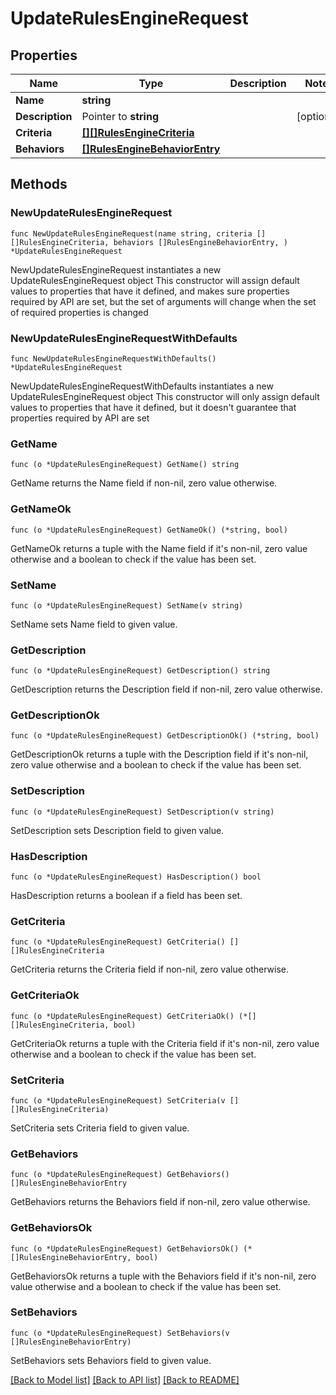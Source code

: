 # UpdateRulesEngineRequest

## Properties

Name | Type | Description | Notes
------------ | ------------- | ------------- | -------------
**Name** | **string** |  | 
**Description** | Pointer to **string** |  | [optional] 
**Criteria** | [**[][]RulesEngineCriteria**]([]RulesEngineCriteria.md) |  | 
**Behaviors** | [**[]RulesEngineBehaviorEntry**](RulesEngineBehaviorEntry.md) |  | 

## Methods

### NewUpdateRulesEngineRequest

`func NewUpdateRulesEngineRequest(name string, criteria [][]RulesEngineCriteria, behaviors []RulesEngineBehaviorEntry, ) *UpdateRulesEngineRequest`

NewUpdateRulesEngineRequest instantiates a new UpdateRulesEngineRequest object
This constructor will assign default values to properties that have it defined,
and makes sure properties required by API are set, but the set of arguments
will change when the set of required properties is changed

### NewUpdateRulesEngineRequestWithDefaults

`func NewUpdateRulesEngineRequestWithDefaults() *UpdateRulesEngineRequest`

NewUpdateRulesEngineRequestWithDefaults instantiates a new UpdateRulesEngineRequest object
This constructor will only assign default values to properties that have it defined,
but it doesn't guarantee that properties required by API are set

### GetName

`func (o *UpdateRulesEngineRequest) GetName() string`

GetName returns the Name field if non-nil, zero value otherwise.

### GetNameOk

`func (o *UpdateRulesEngineRequest) GetNameOk() (*string, bool)`

GetNameOk returns a tuple with the Name field if it's non-nil, zero value otherwise
and a boolean to check if the value has been set.

### SetName

`func (o *UpdateRulesEngineRequest) SetName(v string)`

SetName sets Name field to given value.


### GetDescription

`func (o *UpdateRulesEngineRequest) GetDescription() string`

GetDescription returns the Description field if non-nil, zero value otherwise.

### GetDescriptionOk

`func (o *UpdateRulesEngineRequest) GetDescriptionOk() (*string, bool)`

GetDescriptionOk returns a tuple with the Description field if it's non-nil, zero value otherwise
and a boolean to check if the value has been set.

### SetDescription

`func (o *UpdateRulesEngineRequest) SetDescription(v string)`

SetDescription sets Description field to given value.

### HasDescription

`func (o *UpdateRulesEngineRequest) HasDescription() bool`

HasDescription returns a boolean if a field has been set.

### GetCriteria

`func (o *UpdateRulesEngineRequest) GetCriteria() [][]RulesEngineCriteria`

GetCriteria returns the Criteria field if non-nil, zero value otherwise.

### GetCriteriaOk

`func (o *UpdateRulesEngineRequest) GetCriteriaOk() (*[][]RulesEngineCriteria, bool)`

GetCriteriaOk returns a tuple with the Criteria field if it's non-nil, zero value otherwise
and a boolean to check if the value has been set.

### SetCriteria

`func (o *UpdateRulesEngineRequest) SetCriteria(v [][]RulesEngineCriteria)`

SetCriteria sets Criteria field to given value.


### GetBehaviors

`func (o *UpdateRulesEngineRequest) GetBehaviors() []RulesEngineBehaviorEntry`

GetBehaviors returns the Behaviors field if non-nil, zero value otherwise.

### GetBehaviorsOk

`func (o *UpdateRulesEngineRequest) GetBehaviorsOk() (*[]RulesEngineBehaviorEntry, bool)`

GetBehaviorsOk returns a tuple with the Behaviors field if it's non-nil, zero value otherwise
and a boolean to check if the value has been set.

### SetBehaviors

`func (o *UpdateRulesEngineRequest) SetBehaviors(v []RulesEngineBehaviorEntry)`

SetBehaviors sets Behaviors field to given value.



[[Back to Model list]](../README.md#documentation-for-models) [[Back to API list]](../README.md#documentation-for-api-endpoints) [[Back to README]](../README.md)


